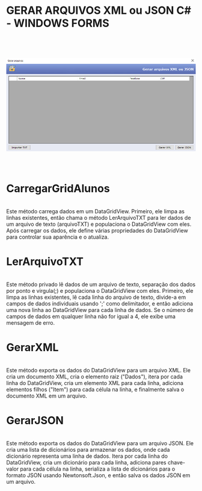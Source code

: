 # GERAR ARQUIVOS XML ou JSON C# - WINDOWS FORMS
<br>
<h1 align="center">
    <img src="./LAB1_Teste/GerarArquivosXml_ou_Json/Images/Imagem02.png">
</h1>
<br>

# CarregarGridAlunos
<br>
Este método carrega dados em um DataGridView. Primeiro, ele limpa as linhas existentes, então chama o método LerArquivoTXT para ler dados de um arquivo de texto (arquivoTXT) e populaciona o DataGridView com eles. Após carregar os dados, ele define várias propriedades do DataGridView para controlar sua aparência e o atualiza.

# LerArquivoTXT
<br>
Este método privado lê dados de um arquivo de texto, separação dos dados por ponto e virgula(;) e populaciona o DataGridView com eles. Primeiro, ele limpa as linhas existentes, lê cada linha do arquivo de texto, divide-a em campos de dados individuais usando ';' como delimitador, e então adiciona uma nova linha ao DataGridView para cada linha de dados. Se o número de campos de dados em qualquer linha não for igual a 4, ele exibe uma mensagem de erro.

# GerarXML
<br>
Este método exporta os dados do DataGridView para um arquivo XML. Ele cria um documento XML, cria o elemento raiz ("Dados"), itera por cada linha do DataGridView, cria um elemento XML para cada linha, adiciona elementos filhos ("Item") para cada célula na linha, e finalmente salva o documento XML em um arquivo.

# GerarJSON
<br>
Este método exporta os dados do DataGridView para um arquivo JSON. Ele cria uma lista de dicionários para armazenar os dados, onde cada dicionário representa uma linha de dados. Itera por cada linha do DataGridView, cria um dicionário para cada linha, adiciona pares chave-valor para cada célula na linha, serializa a lista de dicionários para o formato JSON usando Newtonsoft.Json, e então salva os dados JSON em um arquivo.
